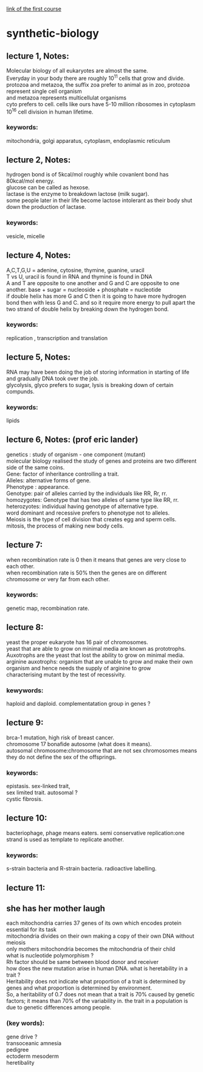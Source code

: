 [link of the first course](https://www.youtube.com/watch?time_continue=5&v=t5Y89b-3Zvc)

# synthetic-biology
## lecture 1, Notes:
Molecular biology of all eukaryotes are almost the same.  
Everyday in your body there are roughly 10<sup>11 </sup> cells that grow and divide. 
protozoa and metazoa, the suffix zoa prefer to animal as in zoo, protozoa represent single cell organism  
and metazoa represents multicellulat organisms  
cyto prefers to cell. 
cells like ours have 5-10 million ribosomes in cytoplasm  
10<sup>16</sup> cell division in human lifetime.   

### keywords: 
mitochondria, golgi apparatus, cytoplasm, endoplasmic reticulum

## lecture 2, Notes:
hydrogen bond is of 5kcal/mol roughly while covanlent bond has 80kcal/mol energy.  
glucose can be called as hexose.<br/>
lactase is the enzyme to breakdown lactose (milk sugar).  
some people later in their life become lactose intolerant as their body shut down the production of lactase.   

### keywords: 
vesicle, micelle

## lecture 4, Notes:
A,C,T,G,U = adenine, cytosine, thymine, guanine, uracil   
T vs U, uracil is found in RNA and thymine is found in DNA  
A and T are opposite to one another and G and C are opposite to one another. 
base + sugar = nucleoside + phosphate = nucleotide <br/>
if double helix has more G and C then it is going to have more hydrogen bond then with less G and C. 
and so it require more energy to pull apart the two strand of double helix by breaking down the hydrogen bond. 


### keywords:
  replication , transcription and translation
  
## lecture 5, Notes:
RNA may have been doing the job of storing information in starting of life and gradually DNA took over the job.  
glycolysis, glyco prefers to sugar, lysis is breaking down of certain compunds.  


### keywords: 
  lipids
  
## lecture 6, Notes: (prof eric lander)
  genetics : study of organism - one component (mutant)   
  molecular biology realised the study of genes and proteins are two different side of the same coins.   
  Gene: factor of inheritance controlling a trait.   
  Alleles: alternative forms of gene.   
  Phenotype : appearance.    
  Genotype: pair of alleles carried by the individuals like RR, Rr, rr.   
  homozygotes: Genotype that has two alleles of same type like RR, rr.   
  heterozyotes: individual having genotype of alternative type.   
  word dominant and recessive prefers to phenotype not to alleles.   
  Meiosis is the type of cell division that creates egg and sperm cells.    
  mitosis, the process of making new body cells.   
  
## lecture 7:
when recombination rate is 0 then it means that genes are very close to each other.  
when recombination rate is 50% then the genes are on different chromosome or very far from each other.  
### keywords: 
genetic map, recombination rate. 
  
## lecture 8: 
yeast the proper eukaryote has 16 pair of chromosomes.  
yeast that are able to grow on minimal media are known as prototrophs.  
Auxotrophs are the yeast that lost the ability to grow on minimal media.    
arginine auxotrophs: organism that are unable to grow and make their own organism and hence needs the supply of arginine to grow    
characterising mutant by the test of recessivity. 

### kewywords: 
haploid and daploid. 
complementatation group in genes ?  

## lecture 9:
brca-1 mutation, high risk of breast cancer.   
chromosome 17 bonafide autosome (what does it means).  
autosomal chromosome:chromosome that are not sex chromosomes means they do not define the sex of the offsprings. 

### keywords:
epistasis. 
sex-linked trait,  
sex limited trait. 
autosomal ?  
cystic fibrosis. 

## lecture 10:
  bacteriophage, phage means eaters. 
  semi conservative replication:one strand is used as template to replicate another. 
  
### keywords: 
  s-strain bacteria and R-strain bacteria. 
  radioactive labelling. 
  
## lecture 11:
  

## she has her mother laugh 
each mitochondria carries 37 genes of its own which encodes protein essential for its task   
mitochondria divides on their own making a copy of their own DNA without meiosis  
only mothers mitochondria becomes the mitochondria of their child  
what is nucleotide polymorphism ?  
Rh factor should be same between blood donor and receiver  
how does the new mutation arise in human DNA. 
what is heretability in a trait ?  
Heritability does not indicate what proportion of a trait is determined by genes and what proportion is determined by environment.  
So, a heritability of 0.7 does not mean that a trait is 70% caused by genetic factors; it means than 70% of the variability in. 
the trait in a population is due to genetic differences among people.  

### (key words):
gene drive ?   
transoceanic amnesia   
pedigree   
ectoderm mesoderm  
heretibality  


 
  
